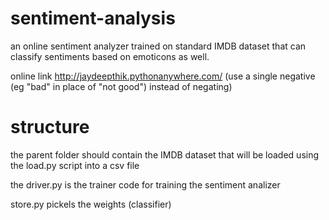 # sentiment-analysis
an online sentiment analyzer trained on standard IMDB dataset that can classify sentiments based on emoticons as well.

online link
http://jaydeepthik.pythonanywhere.com/
(use a single negative (eg "bad" in place of "not good") instead of negating)

# structure
the parent folder should contain the IMDB dataset that will be loaded using the load.py script into a csv file

the driver.py is the trainer code for training the sentiment analizer

store.py pickels the weights (classifier)
